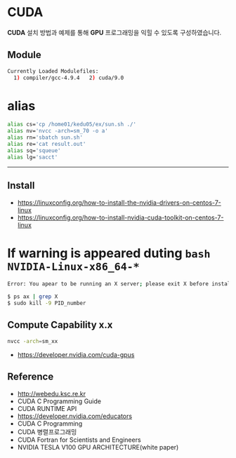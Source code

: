 # CUDA
**CUDA** 설치 방법과 예제를 통해 **GPU** 프로그래밍을 익힐 수 있도록 구성하였습니다.

## Module
```sh
Currently Loaded Modulefiles:
  1) compiler/gcc-4.9.4   2) cuda/9.0
```

# alias
```bash
alias cs='cp /home01/kedu05/ex/sun.sh ./'
alias nv='nvcc -arch=sm_70 -o a'
alias rn='sbatch sun.sh'
alias re='cat result.out'
alias sq='squeue'
alias lg='sacct'
```
---

## Install

- <https://linuxconfig.org/how-to-install-the-nvidia-drivers-on-centos-7-linux>
- <https://linuxconfig.org/how-to-install-nvidia-cuda-toolkit-on-centos-7-linux>

# If warning is appeared duting `bash NVIDIA-Linux-x86_64-*`
```sh
Error: You apear to be running an X server; please exit X before installing. ...
```
```sh
$ ps ax | grep X
$ sudo kill -9 PID_number
```

## Compute Capability x.x
```sh
nvcc -arch=sm_xx
```
- <https://developer.nvidia.com/cuda-gpus>

## Reference
- <http://webedu.ksc.re.kr>
- CUDA C Programming Guide
- CUDA RUNTIME API
- <https://developer.nvidia.com/educators>
- CUDA C Programming
- CUDA 병렬프로그래밍
- CUDA Fortran for Scientists and Engineers
- NVIDIA TESLA V100 GPU ARCHITECTURE(white paper)


